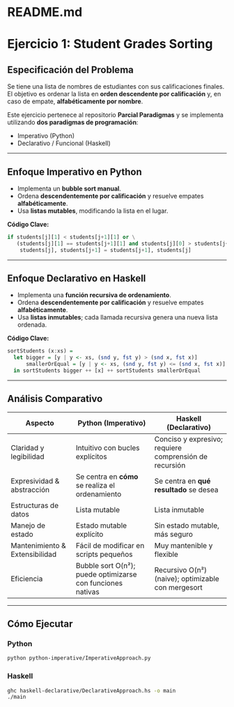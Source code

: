 # README.md

# Ejercicio 1: Student Grades Sorting

## Especificación del Problema

Se tiene una lista de nombres de estudiantes con sus calificaciones finales. El objetivo es ordenar la lista en **orden descendente por calificación** y, en caso de empate, **alfabéticamente por nombre**.

Este ejercicio pertenece al repositorio **Parcial Paradigmas** y se implementa utilizando **dos paradigmas de programación**:

- Imperativo (Python)
- Declarativo / Funcional (Haskell)

---

## Enfoque Imperativo en Python

- Implementa un **bubble sort manual**.
- Ordena **descendentemente por calificación** y resuelve empates **alfabéticamente**.
- Usa **listas mutables**, modificando la lista en el lugar.

**Código Clave:**
```python
if students[j][1] < students[j+1][1] or \
   (students[j][1] == students[j+1][1] and students[j][0] > students[j+1][0]):
    students[j], students[j+1] = students[j+1], students[j]
```

---

## Enfoque Declarativo en Haskell

- Implementa una **función recursiva de ordenamiento**.
- Ordena **descendentemente por calificación** y resuelve empates **alfabéticamente**.
- Usa **listas inmutables**; cada llamada recursiva genera una nueva lista ordenada.

**Código Clave:**
```haskell
sortStudents (x:xs) =
  let bigger = [y | y <- xs, (snd y, fst y) > (snd x, fst x)]
      smallerOrEqual = [y | y <- xs, (snd y, fst y) <= (snd x, fst x)]
  in sortStudents bigger ++ [x] ++ sortStudents smallerOrEqual
```

---

## Análisis Comparativo

| Aspecto                        | Python (Imperativo)                          | Haskell (Declarativo)                                     |
| ------------------------------ | -------------------------------------------- | --------------------------------------------------------- |
| Claridad y legibilidad         | Intuitivo con bucles explícitos              | Conciso y expresivo; requiere comprensión de recursión    |
| Expresividad & abstracción     | Se centra en **cómo** se realiza el ordenamiento | Se centra en **qué resultado** se desea                   |
| Estructuras de datos           | Lista mutable                                | Lista inmutable                                           |
| Manejo de estado               | Estado mutable explícito                     | Sin estado mutable, más seguro                            |
| Mantenimiento & Extensibilidad | Fácil de modificar en scripts pequeños      | Muy mantenible y flexible                                 |
| Eficiencia                     | Bubble sort O(n²); puede optimizarse con funciones nativas | Recursivo O(n²) (naive); optimizable con mergesort       |

---

## Cómo Ejecutar

### Python
```bash
python python-imperative/ImperativeApproach.py
```

### Haskell
```bash
ghc haskell-declarative/DeclarativeApproach.hs -o main
./main
```

